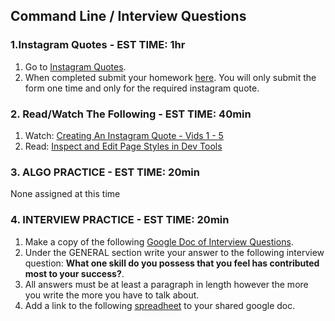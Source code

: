 ## Command Line / Interview Questions

### 1.Instagram Quotes - EST TIME: 1hr

1. Go to [Instagram Quotes](./instagram-quotes.md).
2. When completed submit your homework [here](https://docs.google.com/forms/u/3/d/e/1FAIpQLSezWVG8OLr6ZxmRNOwZ6xsoYO5lu_7L1LTWA3X6iclG4iG_Hw/viewform?usp=send_form).  You will only submit the form one time and only for the required instagram quote.


### 2. Read/Watch The Following - EST TIME: 40min

1. Watch: [Creating An Instagram Quote - Vids 1 - 5](https://www.youtube.com/playlist?list=PL_vCSejjQiPyr7dbj-oJ8vjttYid9VWsb)
2. Read: [Inspect and Edit Page Styles in Dev Tools](https://developers.google.com/web/tools/chrome-devtools/inspect-styles/)


### 3. ALGO PRACTICE - EST TIME: 20min

None assigned at this time


### 4.  INTERVIEW PRACTICE - EST TIME: 20min

1.  Make a copy of the following [Google Doc of Interview Questions](https://docs.google.com/a/generalassemb.ly/document/d/16AQoAjkzeHIeWtUgxyQVTaHK-hB-CxnpcdH_DHDc1Yo/edit?usp=sharing).
2. Under the GENERAL section write your answer to the following interview question: **What one skill do you possess that you feel has contributed most to your success?**.
3. All answers must be at least a paragraph in length however the more you write the more you have to talk about.
4. Add a link to the following [spreadheet](https://docs.google.com/spreadsheets/u/0/d/1brTSyF1pa1bjWFS5yUrMyizd3sZgvYn5uLet93aZKVg/edit) to your shared google doc.
